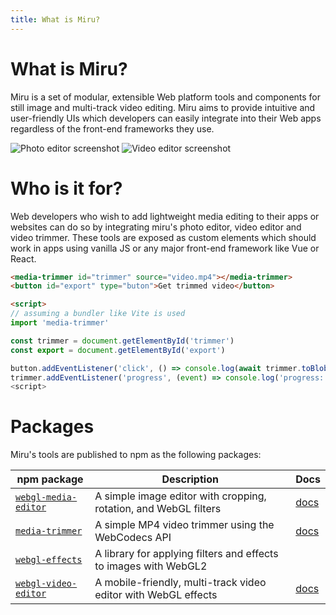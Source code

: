 ```yaml
---
title: What is Miru?
---
```


# What is Miru?

Miru is a set of modular, extensible Web platform tools and components for still image and multi-track video editing.
Miru aims to provide intuitive and user-friendly UIs which developers can easily integrate into their Web apps
regardless of the front-end frameworks they use.

<p class="flex justify-evenly flex-wrap">
    <img src="/webgl-media-editor-screenshot.jpg" alt="Photo editor screenshot" class="h-20rem">
    <img src="/webgl-video-editor-screenshot.jpg" alt="Video editor screenshot" class="h-20rem">
</p>

# Who is it for?

Web developers who wish to add lightweight media editing to their apps or websites can do so by integrating miru's photo
editor, video editor and video trimmer. These tools are exposed as custom elements which should work in apps using
vanilla JS or any major front-end framework like Vue or React.

```html
<media-trimmer id="trimmer" source="video.mp4"></media-trimmer>
<button id="export" type="buton">Get trimmed video</button>

<script>
// assuming a bundler like Vite is used
import 'media-trimmer'

const trimmer = document.getElementById('trimmer')
const export = document.getElementById('export')

button.addEventListener('click', () => console.log(await trimmer.toBlob()))
trimmer.addEventListener('progress', (event) => console.log('progress:', event.detail.progress))
<script>
```

# Packages

Miru's tools are published to npm as the following packages:

| npm package                                                              | Description                                                      | Docs                              |
| ------------------------------------------------------------------------ | ---------------------------------------------------------------- | --------------------------------- |
| [`webgl-media-editor`](https://www.npmjs.com/package/webgl-media-editor) | A simple image editor with cropping, rotation, and WebGL filters | [docs](/guide/webgl-media-editor) |
| [`media-trimmer`](https://www.npmjs.com/package/media-trimmer)           | A simple MP4 video trimmer using the WebCodecs API               | [docs](/guide/media-trimmer)      |
| [`webgl-effects`](https://www.npmjs.com/package/webgl-effects)           | A library for applying filters and effects to images with WebGL2 |                                   |
| [`webgl-video-editor`](https://www.npmjs.com/package/video-editor)       | A mobile-friendly, multi-track video editor with WebGL effects   | [docs](/guide/webgl-video-editor)       |
